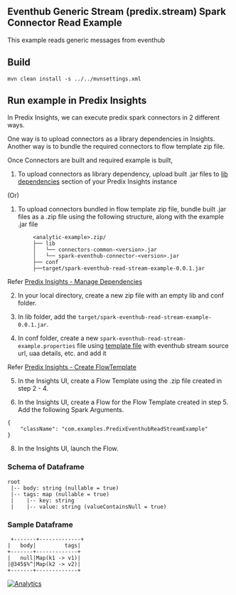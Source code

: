 ## Eventhub Generic Stream (predix.stream) Spark Connector Read Example
This example reads generic messages from eventhub

## Build

`mvn clean install -s ../../mvnsettings.xml`

## Run example in Predix Insights

In Predix Insights, we can execute predix spark connectors in 2 different ways.

One way is to upload connectors as a library dependencies in Insights.
Another way is to bundle the required connectors to flow template zip file.

Once Connectors are built and required example is built,

1. To upload connectors as library dependency, upload built .jar files to [lib dependencies](https://docsstaging.predix.io/en-US/content/service/data_management/Andromeda/manage-dependencies#task_d912544c-d26e-471a-a0dc-78309c42b1fe) section of your Predix Insights instance

(Or)

1. To upload connectors bundled in flow template zip file, bundle built .jar files as a .zip file using the following structure, along with the example .jar file

```
        <analytic-example>.zip/
        ├── lib
        │   └── connectors-common-<version>.jar
        │   └── spark-eventhub-connector-<version>.jar
        ├── conf
        ├──target/spark-eventhub-read-stream-example-0.0.1.jar
```

Refer [Predix Insights - Manage Dependencies](https://docsstaging.predix.io/en-US/content/service/data_management/Andromeda/manage-dependencies#task_d912544c-d26e-471a-a0dc-78309c42b1fe)

2. In your local directory, create a new zip file with an empty lib and conf folder.

3. In lib folder, add the `target/spark-eventhub-read-stream-example-0.0.1.jar`.

4. In conf folder, create a new `spark-eventhub-read-stream-example.properties` file using [template file](./conf/spark-eventhub-read-stream-example.properties.template) with eventhub stream source url, uaa details, etc. and add it

Refer [Predix Insights - Create FlowTemplate](https://docsstaging.predix.io/en-US/content/service/data_management/Andromeda/configure-flow-template#concept_03b3089b-2c0a-41f2-856d-4cd457a95896)

5. In the Insights UI, create a Flow Template using the .zip file created in step 2 - 4.

6. In the Insights UI, create a Flow for the Flow Template created in step 5. Add the following Spark Arguments.

```
{
    "className": "com.examples.PredixEventhubReadStreamExample"
}
```

8. In the Insights UI, launch the Flow.

### Schema of Dataframe

```
root
 |-- body: string (nullable = true)
 |-- tags: map (nullable = true)
 |    |-- key: string
 |    |-- value: string (valueContainsNull = true)
```

### Sample Dataframe

```
 +-------+-------------+
|   body|         tags|
+-------+-------------+
|   null|Map(k1 -> v1)|
|@345$%^|Map(k2 -> v2)|
+-------+-------------+

```

[![Analytics](https://ga-beacon.appspot.com/UA-82773213-1/predix-insights-examples/readme?pixel)](https://github.com/PredixDev)